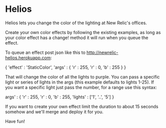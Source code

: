 # Helios

Helios lets you change the color of the lighting at New Relic's offices.

Create your own color effects by following the existing examples, as long as
your color effect has a change! method it will run when you queue the effect.

To queue an effect post json like this to http://newrelic-helios.herokuapp.com:

  { 'effect' : 'StaticColor', 'args' : { 'r' : 255, 'r' : 0, 'b' : 255 } }

That will change the color of all the lights to purple. You can pass a specific
light or series of lights in the args (this example defaults to lights 1-25). If
you want a specific light just pass the number, for a range use this syntax:

  args' : { 'r' : 255, 'r' : 0, 'b' : 255, 'lights' : ['1', '..', '5'] }

If you want to create your own effect limit the duration to about 15 seconds
somehow and we'll merge and deploy it for you.

Have fun!
